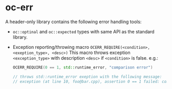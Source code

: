 # oc-err

A header-only library contains the following error handling tools:

* `oc::optinal` and `oc::expected` types with same API as the standard library.

* Exception reporting/throwing macro `OCERR_REQUIRE(<condition>, <exeption_type>, <desc>)`
  This macro throws exception `<exception_type>` with description `<desc>` if `<condition>` is false.
  e.g.:
  
  ```cpp
  OCERR_REQUIRE(0 == 1, std::runtime_error, "comparison error")
  
  // throws std::runtime_error exeption with the following message:
  // exception (at line 10, foo@bar.cpp), assertion 0 == 1 failed: comparison error
  ```
